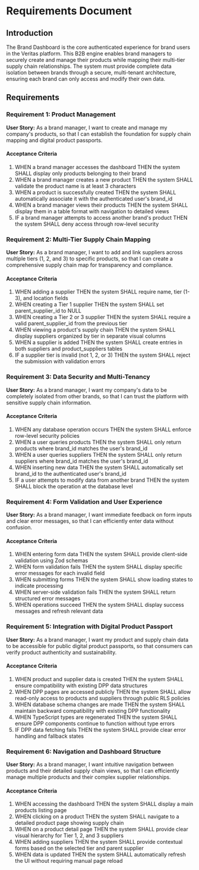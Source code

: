# Requirements Document

## Introduction

The Brand Dashboard is the core authenticated experience for brand users in the Veritas platform. This B2B engine enables brand managers to securely create and manage their products while mapping their multi-tier supply chain relationships. The system must provide complete data isolation between brands through a secure, multi-tenant architecture, ensuring each brand can only access and modify their own data.

## Requirements

### Requirement 1: Product Management

**User Story:** As a brand manager, I want to create and manage my company's products, so that I can establish the foundation for supply chain mapping and digital product passports.

#### Acceptance Criteria

1. WHEN a brand manager accesses the dashboard THEN the system SHALL display only products belonging to their brand
2. WHEN a brand manager creates a new product THEN the system SHALL validate the product name is at least 3 characters
3. WHEN a product is successfully created THEN the system SHALL automatically associate it with the authenticated user's brand_id
4. WHEN a brand manager views their products THEN the system SHALL display them in a table format with navigation to detailed views
5. IF a brand manager attempts to access another brand's product THEN the system SHALL deny access through row-level security

### Requirement 2: Multi-Tier Supply Chain Mapping

**User Story:** As a brand manager, I want to add and link suppliers across multiple tiers (1, 2, and 3) to specific products, so that I can create a comprehensive supply chain map for transparency and compliance.

#### Acceptance Criteria

1. WHEN adding a supplier THEN the system SHALL require name, tier (1-3), and location fields
2. WHEN creating a Tier 1 supplier THEN the system SHALL set parent_supplier_id to NULL
3. WHEN creating a Tier 2 or 3 supplier THEN the system SHALL require a valid parent_supplier_id from the previous tier
4. WHEN viewing a product's supply chain THEN the system SHALL display suppliers organized by tier in separate visual columns
5. WHEN a supplier is added THEN the system SHALL create entries in both suppliers and product_suppliers tables
6. IF a supplier tier is invalid (not 1, 2, or 3) THEN the system SHALL reject the submission with validation errors

### Requirement 3: Data Security and Multi-Tenancy

**User Story:** As a brand manager, I want my company's data to be completely isolated from other brands, so that I can trust the platform with sensitive supply chain information.

#### Acceptance Criteria

1. WHEN any database operation occurs THEN the system SHALL enforce row-level security policies
2. WHEN a user queries products THEN the system SHALL only return products where brand_id matches the user's brand_id
3. WHEN a user queries suppliers THEN the system SHALL only return suppliers where brand_id matches the user's brand_id
4. WHEN inserting new data THEN the system SHALL automatically set brand_id to the authenticated user's brand_id
5. IF a user attempts to modify data from another brand THEN the system SHALL block the operation at the database level

### Requirement 4: Form Validation and User Experience

**User Story:** As a brand manager, I want immediate feedback on form inputs and clear error messages, so that I can efficiently enter data without confusion.

#### Acceptance Criteria

1. WHEN entering form data THEN the system SHALL provide client-side validation using Zod schemas
2. WHEN form validation fails THEN the system SHALL display specific error messages for each invalid field
3. WHEN submitting forms THEN the system SHALL show loading states to indicate processing
4. WHEN server-side validation fails THEN the system SHALL return structured error messages
5. WHEN operations succeed THEN the system SHALL display success messages and refresh relevant data

### Requirement 5: Integration with Digital Product Passport

**User Story:** As a brand manager, I want my product and supply chain data to be accessible for public digital product passports, so that consumers can verify product authenticity and sustainability.

#### Acceptance Criteria

1. WHEN product and supplier data is created THEN the system SHALL ensure compatibility with existing DPP data structures
2. WHEN DPP pages are accessed publicly THEN the system SHALL allow read-only access to products and suppliers through public RLS policies
3. WHEN database schema changes are made THEN the system SHALL maintain backward compatibility with existing DPP functionality
4. WHEN TypeScript types are regenerated THEN the system SHALL ensure DPP components continue to function without type errors
5. IF DPP data fetching fails THEN the system SHALL provide clear error handling and fallback states

### Requirement 6: Navigation and Dashboard Structure

**User Story:** As a brand manager, I want intuitive navigation between products and their detailed supply chain views, so that I can efficiently manage multiple products and their complex supplier relationships.

#### Acceptance Criteria

1. WHEN accessing the dashboard THEN the system SHALL display a main products listing page
2. WHEN clicking on a product THEN the system SHALL navigate to a detailed product page showing supply chain
3. WHEN on a product detail page THEN the system SHALL provide clear visual hierarchy for Tier 1, 2, and 3 suppliers
4. WHEN adding suppliers THEN the system SHALL provide contextual forms based on the selected tier and parent supplier
5. WHEN data is updated THEN the system SHALL automatically refresh the UI without requiring manual page reload
